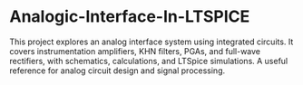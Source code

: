 # Analogic-Interface-In-LTSPICE
This project explores an analog interface system using integrated circuits. It covers instrumentation amplifiers, KHN filters, PGAs, and full-wave rectifiers, with schematics, calculations, and LTSpice simulations. A useful reference for analog circuit design and signal processing.
